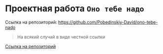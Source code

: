 # Проектная работа `Оно тебе надо`

Ссылка на репозиторий: https://github.com/Pobedinskiy-David/ono-tebe-nado

> На всякий случай в виде честной ссылки

[Ссылка на репозиторий](https://github.com/Pobedinskiy-David/ono-tebe-nado)
